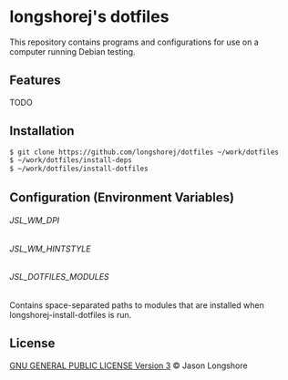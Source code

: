 # longshorej's dotfiles

This repository contains programs and configurations for use on a computer running Debian testing.

## Features

TODO

## Installation

```sh
$ git clone https://github.com/longshorej/dotfiles ~/work/dotfiles
$ ~/work/dotfiles/install-deps
$ ~/work/dotfiles/install-dotfiles
```

## Configuration (Environment Variables)

###### JSL_WM_DPI

###### JSL_WM_HINTSTYLE

###### JSL_DOTFILES_MODULES
Contains space-separated paths to modules that are installed when longshorej-install-dotfiles is run.

## License

[GNU GENERAL PUBLIC LICENSE Version 3](https://github.com/longshorej/dotfiles/blob/master/LICENSE) © Jason Longshore
